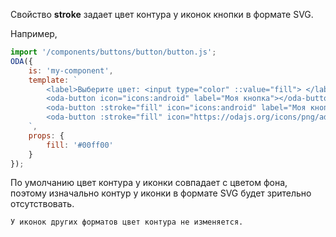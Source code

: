 ﻿Свойство **stroke** задает цвет контура у иконок кнопки в формате SVG.

Например,

```javascript _run_line_edit_loadoda_[my-component.js]
import '/components/buttons/button/button.js';
ODA({
    is: 'my-component',
    template: `
        <label>Выберите цвет: <input type="color" ::value="fill"> </label>
        <oda-button icon="icons:android" label="Моя кнопка"></oda-button>
        <oda-button :stroke="fill" icon="icons:android" label="Моя кнопка"></oda-button>
        <oda-button :stroke="fill" icon="https://odajs.org/icons/png/admin.png" label="Моя кнопка"></oda-button>
    `,
    props: {
        fill: '#00ff00'
    }
});
```

По умолчанию цвет контура у иконки совпадает с цветом фона, поэтому изначально контур у иконки в формате SVG будет зрительно отсутствовать.

``` info_md
У иконок других форматов цвет контура не изменяется.
```
